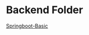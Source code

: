 # Backend Folder
[Springboot-Basic](https://github.com/Ruigithu/skills-github-pages/blob/main/_posts/backend/2024-12-29-springboot-basic)
